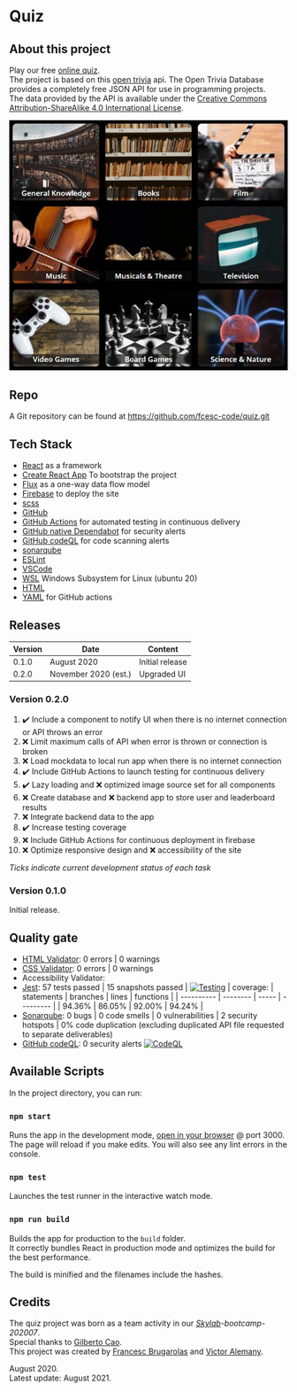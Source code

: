 # Quiz

## About this project

Play our free [online quiz](https://quiz-1bc14.web.app/). \
The project is based on this [open trivia](opentdb.com/api.php) api. The Open Trivia Database provides a completely free JSON API for use in programming projects. \
The data provided by the API is available under the [Creative Commons Attribution-ShareAlike 4.0 International License](https://creativecommons.org/licenses/by-sa/4.0/).

![](public/application.webp)

## Repo

A Git repository can be found at https://github.com/fcesc-code/quiz.git

## Tech Stack

- [React](https://reactjs.org/) as a framework
- [Create React App](https://github.com/facebook/create-react-app) To bootstrap the project
- [Flux](https://fluxcd.io/) as a one-way data flow model
- [Firebase](https://firebase.google.com/) to deploy the site
- [scss](https://sass-lang.com/)
- [GitHub](https://github.com/)
- [GitHub Actions](https://github.com/features/actions) for automated testing in continuous delivery
- [GitHub native Dependabot](https://dependabot.com/) for security alerts
- [GitHub codeQL](https://github.com/github/codeql) for code scanning alerts
- [sonarqube](https://www.sonarqube.org/)
- [ESLint](https://eslint.org/)
- [VSCode](https://code.visualstudio.com/)
- [WSL](https://docs.microsoft.com/en-us/windows/wsl/about) Windows Subsystem for Linux (ubuntu 20)
- [HTML](https://html.spec.whatwg.org/)
- [YAML](https://yaml.org/) for GitHub actions

## Releases

| Version | Date                 | Content         |
| ------- | -------------------- | --------------- |
| 0.1.0   | August 2020          | Initial release |
| 0.2.0   | November 2020 (est.) | Upgraded UI     |

### Version 0.2.0

1. ✔️ Include a component to notify UI when there is no internet connection or API throws an error
2. ❌ Limit maximum calls of API when error is thrown or connection is broken
3. ❌ Load mockdata to local run app when there is no internet connection
4. ✔️ Include GitHub Actions to launch testing for continuous delivery
5. ✔️ Lazy loading and ❌ optimized image source set for all components
6. ❌ Create database and ❌ backend app to store user and leaderboard results
7. ❌ Integrate backend data to the app
8. ✔️ Increase testing coverage
9. ❌ Include GitHub Actions for continuous deployment in firebase
10. ❌ Optimize responsive design and ❌ accessibility of the site

_Ticks indicate current development status of each task_

### Version 0.1.0

Initial release.

## Quality gate

- [HTML Validator](https://jigsaw.w3.org/css-validator/): 0 errors | 0 warnings
- [CSS Validator](https://jigsaw.w3.org/css-validator/validator): 0 errors | 0 warnings
- Accessibility Validator:
- [Jest](https://jest.io/): 57 tests passed | 15 snapshots passed | [![Testing](https://github.com/fcesc-code/quiz/actions/workflows/node.js.yml/badge.svg?branch=main)](https://github.com/fcesc-code/quiz/actions/workflows/node.js.yml) | coverage:
  | statements | branches | lines | functions |
  | ---------- | -------- | ----- | --------- |
  | 94.36% | 86.05% | 92.00% | 94.24% |
- [Sonarqube](https://www.sonarqube.org/): 0 bugs | 0 code smells | 0 vulnerabilities | 2 security hotspots | 0% code duplication (excluding duplicated API file requested to separate deliverables)
- [GitHub codeQL](https://github.com/github/codeql): 0 security alerts [![CodeQL](https://github.com/fcesc-code/quiz/actions/workflows/codeql-analysis.yml/badge.svg?branch=main)](https://github.com/fcesc-code/quiz/actions/workflows/codeql-analysis.yml)

## Available Scripts

In the project directory, you can run:

### `npm start`

Runs the app in the development mode, [open in your browser](http://localhost:3000) @ port 3000. \
The page will reload if you make edits. You will also see any lint errors in the console.

### `npm test`

Launches the test runner in the interactive watch mode.<br />

### `npm run build`

Builds the app for production to the `build` folder.<br />
It correctly bundles React in production mode and optimizes the build for the best performance.

The build is minified and the filenames include the hashes.<br />

## Credits

The quiz project was born as a team activity in our _[Skylab](https://www.skylabcoders.com/es/)-bootcamp-202007_. \
Special thanks to [Gilberto Cao](https://linkedin.com/in/gilbecao). \
This project was created by [Francesc Brugarolas](https://linkedin.com/in/francescbrugarolas) and [Victor Alemany](https://es.linkedin.com/in/victor-alemany-sancho).

August 2020. \
Latest update: August 2021.
